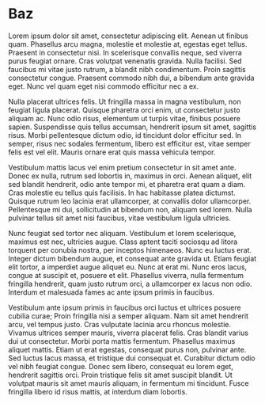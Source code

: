 # Baz

Lorem ipsum dolor sit amet, consectetur adipiscing elit. Aenean ut finibus quam. Phasellus arcu magna, molestie et molestie at, egestas eget tellus. Praesent in consectetur nisi. In scelerisque convallis neque, sed viverra purus feugiat ornare. Cras volutpat venenatis gravida. Nulla facilisi. Sed faucibus mi vitae justo rutrum, a blandit nibh condimentum. Proin sagittis consectetur congue. Praesent commodo nibh dui, a bibendum ante gravida eget. Nunc vel quam eget nisi commodo efficitur nec a ex.

Nulla placerat ultrices felis. Ut fringilla massa in magna vestibulum, non feugiat ligula placerat. Quisque pharetra orci enim, ut consectetur justo aliquam ac. Nunc odio risus, elementum ut turpis vitae, finibus posuere sapien. Suspendisse quis tellus accumsan, hendrerit ipsum sit amet, sagittis risus. Morbi pellentesque dictum odio, id tincidunt dolor efficitur sed. In semper, risus nec sodales fermentum, libero est efficitur est, vitae semper felis est vel elit. Mauris ornare erat quis massa vehicula tempor.

Vestibulum mattis lacus vel enim pretium consectetur in sit amet ante. Donec ex nulla, rutrum sed lobortis in, maximus in orci. Aenean aliquet, elit sed blandit hendrerit, odio ante tempor mi, et pharetra erat quam a diam. Cras molestie eu tellus quis facilisis. In hac habitasse platea dictumst. Quisque rutrum leo lacinia erat ullamcorper, at convallis dolor ullamcorper. Pellentesque mi dui, sollicitudin at bibendum non, aliquam sed lorem. Nulla pulvinar tellus sit amet nisi faucibus, vitae vestibulum ligula ultricies.

Nunc feugiat sed tortor nec aliquam. Vestibulum et lorem scelerisque, maximus est nec, ultricies augue. Class aptent taciti sociosqu ad litora torquent per conubia nostra, per inceptos himenaeos. Nunc eu luctus erat. Integer dictum bibendum augue, et consequat ante gravida ut. Etiam feugiat elit tortor, a imperdiet augue aliquet eu. Nunc at erat mi. Nunc eros lacus, congue at suscipit et, posuere et elit. Phasellus viverra, nulla fermentum fringilla hendrerit, quam justo rutrum orci, a ullamcorper ex lacus non odio. Interdum et malesuada fames ac ante ipsum primis in faucibus.

Vestibulum ante ipsum primis in faucibus orci luctus et ultrices posuere cubilia curae; Proin fringilla nisi a semper aliquam. Nam sit amet hendrerit arcu, vel tempus justo. Cras vulputate lacinia arcu rhoncus molestie. Vivamus ultrices semper mauris, viverra placerat felis. Cras blandit varius dui ut consectetur. Morbi porta mattis fermentum. Phasellus maximus aliquet mattis. Etiam ut erat egestas, consequat purus non, pulvinar ante. Sed luctus lacus massa, et tristique dui consequat et. Curabitur dictum odio vel nibh feugiat congue. Donec sem libero, consequat eu lorem eget, hendrerit sagittis orci. Proin tristique felis sit amet suscipit blandit. Ut volutpat mauris sit amet mauris aliquam, in fermentum mi tincidunt. Fusce fringilla libero id risus mattis, at interdum diam lobortis.
